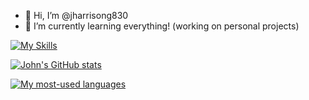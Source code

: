 - 👋 Hi, I’m @jharrisong830
- 🌱 I’m currently learning everything! (working on personal projects)

[![My Skills](https://skillicons.dev/icons?i=py,swift,apple,c,cpp,java,ocaml,git,github,js,ts,nodejs,mongodb,bootstrap)](https://skillicons.dev)

[![John's GitHub stats](https://github-readme-stats.vercel.app/api?username=jharrisong830&show_icons=true&hide_rank=true&include_all_commits=true&hide=contribs,issues&show=prs_merged&theme=catppuccin_mocha)](https://github.com/anuraghazra/github-readme-stats)

[![My most-used languages](https://github-readme-stats.vercel.app/api/top-langs/?username=jharrisong830&layout=compact&hide=html,handlebars&langs_count=10&theme=catppuccin_mocha&exclude_repo=cs546-group7)](https://github.com/anuraghazra/github-readme-stats)
